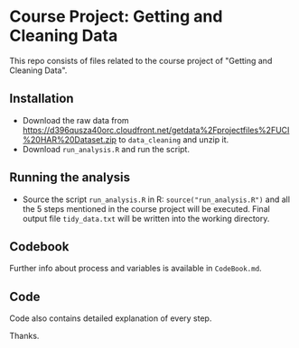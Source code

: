 Course Project: Getting and Cleaning Data
========================================
This repo consists of files related to the course project of "Getting and Cleaning Data". 

## Installation
* Download the raw data from https://d396qusza40orc.cloudfront.net/getdata%2Fprojectfiles%2FUCI%20HAR%20Dataset.zip to `data_cleaning` and unzip it.
* Download `run_analysis.R` and run the script.
    
## Running the analysis     
* Source the script `run_analysis.R` in R: `source("run_analysis.R")` and all the 5 steps mentioned in the course project will be executed. Final output file `tidy_data.txt` will be written into the working directory.

## Codebook
Further info about process and variables is available in `CodeBook.md`.

## Code 
Code also contains detailed explanation of every step.

Thanks.

